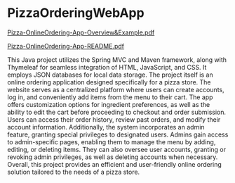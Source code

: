 # PizzaOrderingWebApp
[Pizza-OnlineOrdering-App-Overview&Example.pdf](https://github.com/Nathan-Barthen/PizzaOrderingWebApp/files/11604018/Pizza-OnlineOrdering-App-Overview.Example.pdf)

[Pizza-OnlineOrdering-App-README.pdf](https://github.com/Nathan-Barthen/PizzaOrderingWebApp/files/11604017/Pizza-OnlineOrdering-App-README.pdf)

This Java project utilizes the Spring MVC and Maven framework, along with Thymeleaf for seamless integration of HTML, JavaScript, and CSS. It employs JSON databases for local data storage. 
     The project itself is an online ordering application designed specifically for a pizza store. The website serves as a centralized platform where users can create accounts, log in, 
and conveniently add items from the menu to their cart. The app offers customization options for ingredient preferences, as well as the ability to edit the cart before proceeding to checkout and order submission. 
Users can access their order history, review past orders, and modify their account information. Additionally, the system incorporates an admin feature, granting special privileges to designated users. 
Admins gain access to admin-specific pages, enabling them to manage the menu by adding, editing, or deleting items. They can also oversee user accounts, granting or revoking admin privileges, 
as well as deleting accounts when necessary. Overall, this project provides an efficient and user-friendly online ordering solution tailored to the needs of a pizza store.

